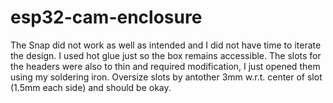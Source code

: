 # esp32-cam-enclosure
The Snap did not work as well as intended and I did not have time to iterate the design. I used hot glue just so the box remains accessible. The slots for the headers were also to thin and required modification, I just opened them using my soldering iron.
Oversize slots by antother 3mm w.r.t. center of slot (1.5mm each side) and should be okay.
